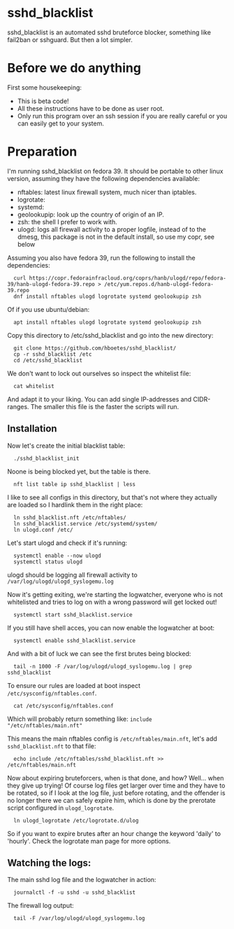 # sshd_blacklist
sshd_blacklist is an automated sshd bruteforce blocker, something like fail2ban
or sshguard. But then a lot simpler.

# Before we do anything
First some housekeeping:
- This is beta code!
- All these instructions have to be done as user root.
- Only run this program over an ssh session if you are really careful or you can
  easily get to your system.

# Preparation
I'm running sshd_blacklist on fedora 39. It should be portable to other linux
version, assuming they have the following dependencies available:

- nftables:    latest linux firewall system, much nicer than iptables.
- logrotate:
- systemd:
- geolookupip: look up the country of origin of an IP.
- zsh:         the shell I prefer to work with.
- ulogd:       logs all firewall activity to a proper logfile, instead of to the
  dmesg, this package is not in the default install, so use my copr, see below


Assuming you also have fedora 39, run the following to install the dependencies:
```
  curl https://copr.fedorainfracloud.org/coprs/hanb/ulogd/repo/fedora-39/hanb-ulogd-fedora-39.repo > /etc/yum.repos.d/hanb-ulogd-fedora-39.repo
  dnf install nftables ulogd logrotate systemd geolookupip zsh
```

Of if you use ubuntu/debian:
```
  apt install nftables ulogd logrotate systemd geolookupip zsh
```

Copy this directory to /etc/sshd_blacklist and go into the new directory:
```
  git clone https://github.com/hboetes/sshd_blacklist/
  cp -r sshd_blacklist /etc
  cd /etc/sshd_blacklist
```

We don't want to lock out ourselves so inspect the whitelist file:
```
  cat whitelist
```

And adapt it to your liking. You can add single IP-addresses and
CIDR-ranges. The smaller this file is the faster the scripts will run.

## Installation
Now let's create the initial blacklist table:
```
  ./sshd_blacklist_init
```

Noone is being blocked yet, but the table is there.
```
  nft list table ip sshd_blacklist | less
```

I like to see all configs in this directory, but that's not where they actually
are loaded so I hardlink them in the right place:
```
  ln sshd_blacklist.nft /etc/nftables/
  ln sshd_blacklist.service /etc/systemd/system/
  ln ulogd.conf /etc/
```

Let's start ulogd and check if it's running:
```
  systemctl enable --now ulogd
  systemctl status ulogd
```
ulogd should be logging all firewall activity to `/var/log/ulogd/ulogd_syslogemu.log`

Now it's getting exiting, we're starting the logwatcher, everyone who is not
whitelisted and tries to log on with a wrong password will get locked out!
```
  systemctl start sshd_blacklist.service
```

If you still have shell acces, you can now enable the logwatcher at boot:
```
  systemctl enable sshd_blacklist.service
```

And with a bit of luck we can see the first brutes being blocked:
```
  tail -n 1000 -F /var/log/ulogd/ulogd_syslogemu.log | grep sshd_blacklist
```

To ensure our rules are loaded at boot inspect `/etc/sysconfig/nftables.conf`.
```
  cat /etc/sysconfig/nftables.conf
```

Which will probably return something like: `include "/etc/nftables/main.nft"`

This means the main nftables config is `/etc/nftables/main.nft`, let's add
`sshd_blacklist.nft` to that file:
```
  echo include /etc/nftables/sshd_blacklist.nft >> /etc/nftables/main.nft
```

Now about expiring bruteforcers, when is that done, and how?  Well... when they
give up trying!  Of course log files get larger over time and they have to be
rotated, so if I look at the log file, just before rotating, and the offender is
no longer there we can safely expire him, which is done by the prerotate script
configured in `ulogd_logrotate`.
```
  ln ulogd_logrotate /etc/logrotate.d/ulog
```

So if you want to expire brutes after an hour change the keyword 'daily' to
'hourly'. Check the logrotate man page for more options.


## Watching the logs:

The main sshd log file and the logwatcher in action:
```
  journalctl -f -u sshd -u sshd_blacklist
```

The firewall log output:
```
  tail -F /var/log/ulogd/ulogd_syslogemu.log
```
